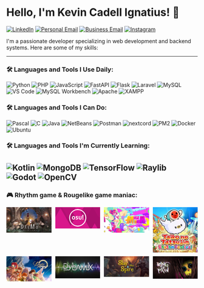 # Hello, I'm Kevin Cadell Ignatius! 👋
[![LinkedIn](https://img.shields.io/badge/LinkedIn-0A66C2?style=for-the-badge&logo=linkedin&logoColor=white)](https://www.linkedin.com/in/kevin-ignatius-b531a1113)
[![Personal Email](https://img.shields.io/badge/Personal%20Email-D14836?style=for-the-badge&logo=gmail&logoColor=white)](mailto:kignatius80@gmail.com)
[![Business Email](https://img.shields.io/badge/Business%20Email-0078D4?style=for-the-badge&logo=gmail&logoColor=white)](mailto:kevincatius@gmail.com)
[![Instagram](https://img.shields.io/badge/Instagram-E4405F?style=for-the-badge&logo=instagram&logoColor=white)](https://www.instagram.com/kevincatius)

I'm a passionate developer specializing in web development and backend systems. Here are some of my skills:

---

### 🛠️ Languages and Tools I Use Daily:
![Python](https://img.shields.io/badge/Python-3776AB?style=for-the-badge&logo=python&logoColor=white)
![PHP](https://img.shields.io/badge/PHP-777BB4?style=for-the-badge&logo=php&logoColor=white)
![JavaScript](https://img.shields.io/badge/JavaScript-F7DF1E?style=for-the-badge&logo=javascript&logoColor=black)
![FastAPI](https://img.shields.io/badge/FastAPI-Python-3776AB?style=for-the-badge&logo=python&logoColor=white)
![Flask](https://img.shields.io/badge/Flask-Python-3776AB?style=for-the-badge&logo=python&logoColor=white)
![Laravel](https://img.shields.io/badge/Laravel-PHP-777BB4?style=for-the-badge&logo=php&logoColor=white)
![MySQL](https://img.shields.io/badge/MySQL-4479A1?style=for-the-badge&logo=mysql&logoColor=white)
![VS Code](https://img.shields.io/badge/VS%20Code-007ACC?style=for-the-badge&logo=visualstudiocode&logoColor=white)
![MySQL Workbench](https://img.shields.io/badge/MySQL%20Workbench-4479A1?style=for-the-badge&logo=mysql&logoColor=white)
![Apache](https://img.shields.io/badge/Apache-D22128?style=for-the-badge&logo=apache&logoColor=white)
![XAMPP](https://img.shields.io/badge/XAMPP-FD5C5C?style=for-the-badge&logo=xampp&logoColor=white)



### 🛠️ Languages and Tools I Can Do:
![Pascal](https://img.shields.io/badge/Pascal-0075B8?style=for-the-badge&logo=pascal&logoColor=white)
![C](https://img.shields.io/badge/C-00599C?style=for-the-badge&logo=c&logoColor=white)
![Java](https://img.shields.io/badge/Java-007396?style=for-the-badge&logo=java&logoColor=white)
![NetBeans](https://img.shields.io/badge/NetBeans-3A6B2F?style=for-the-badge&logo=apache-netbeans&logoColor=white)
![Postman](https://img.shields.io/badge/Postman-FF6C37?style=for-the-badge&logo=postman&logoColor=white)
![nextcord](https://img.shields.io/badge/nextcord-Python-3776AB?style=for-the-badge&logo=python&logoColor=white)
![PM2](https://img.shields.io/badge/PM2-339933?style=for-the-badge&logo=pm2&logoColor=white)
![Docker](https://img.shields.io/badge/Docker-2496ED?style=for-the-badge&logo=docker&logoColor=white)
![Ubuntu](https://img.shields.io/badge/Ubuntu-E95420?style=for-the-badge&logo=ubuntu&logoColor=white)

### 🛠️ Languages and Tools I'm Currently Learning:
![Kotlin](https://img.shields.io/badge/Kotlin-0095D5?style=for-the-badge&logo=kotlin&logoColor=white)
![MongoDB](https://img.shields.io/badge/MongoDB-47A248?style=for-the-badge&logo=mongodb&logoColor=white)
![TensorFlow](https://img.shields.io/badge/TensorFlow-Python-3776AB?style=for-the-badge&logo=tensorflow&logoColor=white)
![Raylib](https://img.shields.io/badge/Raylib-Python-3776AB?style=for-the-badge&logo=python&logoColor=white)
![Godot](https://img.shields.io/badge/Godot-358CFF?style=for-the-badge&logo=godot&logoColor=white)
![OpenCV](https://img.shields.io/badge/OpenCV-5C3EE8?style=for-the-badge&logo=opencv&logoColor=white)
---

### 🎮 Rhythm game & Rougelike game maniac:

<div style="display: grid; grid-template-columns: repeat(4, 1fr); gap: 10px;">
  <img src="https://github.com/ZetsubouCode/ZetsubouCode/blob/main/deemo.jpg" alt="Deemo Reborn" style="width: 100%; max-width: 150px;">
  <img src="https://github.com/ZetsubouCode/ZetsubouCode/blob/main/osu.png" alt="Osu" style="width: 100%; max-width: 150px;">
  <img src="https://github.com/ZetsubouCode/ZetsubouCode/blob/main/muse_dash.webp" alt="Muse Dash" style="width: 100%; max-width: 150px;">
  <img src="https://github.com/ZetsubouCode/ZetsubouCode/blob/main/taiko.jpg" alt="Taiko no Tatsujin" style="width: 100%; max-width: 150px;">
  <img src="https://github.com/ZetsubouCode/ZetsubouCode/blob/main/lanota.jpg" alt="Lanota" style="width: 100%; max-width: 150px;">
  <img src="https://github.com/ZetsubouCode/ZetsubouCode/blob/main/dynamix.jpg" alt="Dynamix" style="width: 100%; max-width: 150px;">
  <img src="https://github.com/ZetsubouCode/ZetsubouCode/blob/main/slay_the_spire.jpg" alt="Slay the Spire" style="width: 100%; max-width: 150px;">
  <img src="https://github.com/ZetsubouCode/ZetsubouCode/blob/main/ring_of_pain.jpg" alt="Ring of Pain" style="width: 100%; max-width: 150px;">
</div>